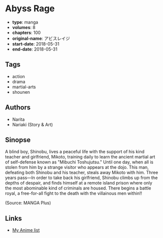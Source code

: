 # Abyss Rage

-   **type**: manga
-   **volumes**: 8
-   **chapters**: 100
-   **original-name**: アビスレイジ
-   **start-date**: 2018-05-31
-   **end-date**: 2018-05-31

## Tags

-   action
-   drama
-   martial-arts
-   shounen

## Authors

-   Narita
-   Nariaki (Story & Art)

## Sinopse

A blind boy, Shinobu, lives a peaceful life with the support of his kind teacher and girlfriend, Mikoto, training daily to learn the ancient martial art of self-defense known as "Mibuchi Toshujutsu." Until one day, when all is stolen from him by a strange visitor who appears at the dojo. This man, defeating both Shinobu and his teacher, steals away Mikoto with him. Three years pass—In order to take back his girlfriend, Shinobu climbs up from the depths of despair, and finds himself at a remote island prison where only the most abominable kind of criminals are housed. There begins a battle royal, a free-for-all fight to the death with the villainous men within!!

(Source: MANGA Plus)

## Links

-   [My Anime list](https://myanimelist.net/manga/114683/Abyss_Rage)
